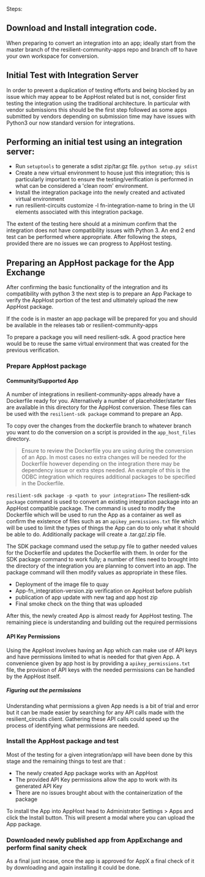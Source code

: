 Steps: 
## Download and Install integration code. 
When preparing to convert an integration into an app; ideally start from the master branch of the resilient-community-apps repo and branch off to have your own workspace for conversion.

## Initial Test with Integration Server
In order to prevent a duplication of testing efforts and being blocked by an issue which may appear to be AppHost related but is not, consider first testing the integration using the traditional architecture. In particular with vendor submissions this should be the first step followed as some apps submitted by vendors depending on submission time may have issues with Python3 our now standard version for integrations. 

## Performing an initial test using an integration server:

+ Run `setuptools` to generate a sdist zip/tar.gz file. `python setup.py sdist`
+ Create a new virtual environment to house just this integration; this is particularly important to ensure the testing/verification is performed in what can be considered a 'clean room' environment.
+ Install the integration package into the newly created and activated virtual environment
+ run resilient-circuits customize -l fn-integration-name to bring in the UI elements associated with this integration package. 

The extent of the testing here should at a minimum confirm that the integration does not have compatibility issues with Python 3. An end 2 end test can be performed where appropriate. After following the steps, provided there are no issues we can progress to AppHost testing. 

## Preparing an AppHost package for the App Exchange

After confirming the basic functionality of the integration and its compatibility with python 3 the next step is to prepare an App Package to verify the AppHost portion of the test and ultimately upload the new AppHost package. 

If the code is in master an app package will be prepared for you and should be available in the releases tab or resilient-community-apps

To prepare a package you will need resilient-sdk. A good practice here would be to reuse the same virtual environment that was created for the previous verification. 

### Prepare AppHost package

#### Community/Supported App
A number of integrations in resilient-community-apps already have a Dockerfile ready for you.
Alternatively a number of placeholder/starter files are available in this directory for the AppHost conversion.
These files can be used with the `resilient-sdk package` command to prepare an App.

To copy over the changes from the dockerfile branch to whatever branch you want to do the conversion on a script is provided in the `app_host_files` directory. 

> Ensure to review the Dockerfile you are using during the conversion of an App. In most cases no extra changes will be needed for the Dockerfile however depending on the integration there may be dependency issue or extra steps needed. An example of this is the ODBC integration which requires additional packages to be specified in the Dockerfile.

`resilient-sdk package -p <path to your integration>`
The resilient-sdk `package` command is used to convert an existing integration package into an AppHost compatible package. The command is used to modify the Dockerfile which will be used to run the App as a container as well as confirm the existence of files such as an `apikey_permissions.txt` file which will be used to limit the types of things the App can do to only what it should be able to do. Additionally package will create a .tar.gz/.zip file.

The SDK package command used the setup.py file to gather needed values for the Dockerfile and updates the Dockerfile with them.
In order for the SDK package command to work fully; a number of files need to brought into the directory of the integration you are planning to convert into an app. 
The package command will then modify values as appropriate in these files.

+ Deployment of the image file to quay 
+ App-fn_integration-version.zip verification on AppHost before publish
+ publication of app update with new tag and app host zip 
+ Final smoke check on the thing that was uploaded 

After this, the newly created App is almost ready for AppHost testing. The remaining piece is understanding and building out the required permissions

#### API Key Permissions 
Using the AppHost involves having an App which can make use of API keys and have permissions limited to what is needed for that given App. 
A convenience given by app host is by providing a `apikey_permissions.txt` file, the provision of API keys with the needed permissions can be handled by the AppHost itself. 

##### Figuring out the permissions
Understanding what permissions a given App needs is a bit of trial and error but it can be made easier by searching for any API calls made with the resilient_circuits client. Gathering these API calls could speed up the process of identifying what permissions are needed.

### Install the AppHost package and test
Most of the testing for a given integration/app will have been done by this stage and the remaining things to test are that : 
+ The newly created App package works with an AppHost
+ The provided API Key permissions allow the app to work with its generated API Key
+ There are no issues brought about with the containerization of the package

To install the App into AppHost head to Administrator Settings > Apps and click the Install button.
This will present a modal where you can upload the App package.

### Downloaded newly published app from AppExchange and perform final sanity check
As a final just incase, once the app is approved for AppX a final check of it by downloading and again installing it could be done.